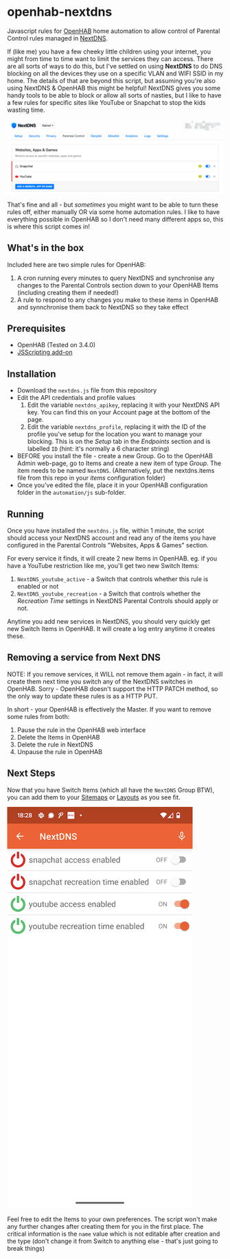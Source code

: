 # openhab-nextdns
Javascript rules for [OpenHAB](https://www.openhab.org/) home automation to allow control of Parental Control rules managed in [NextDNS](https://nextdns.io/).

If (like me) you have a few cheeky little children using your internet, you might from time to time want to limit the services they can access. There are all sorts of ways to do this, but I've settled on using **NextDNS** to do DNS blocking on all the devices they use on a specific VLAN and WIFI SSID in my home. The details of that are beyond this script, but assuming you're also using NextDNS & OpenHAB this might be helpful! NextDNS gives you some handy tools to be able to block or allow all sorts of nasties, but I like to have a few rules for specific sites like YouTube or Snapchat to stop the kids wasting time.

![Next DNS Control Panel image](https://raw.githubusercontent.com/alackmann/openhab-nextdns/main/images/nextdns.png)

That's fine and all - but _sometimes_ you might want to be able to turn these rules off, either manually OR via some home automation rules. I like to have everything possible in OpenHAB so I don't need many different apps so, this is where this script comes in!

## What's in the box
Included here are two simple rules for OpenHAB:

1. A cron running every minutes to query NextDNS and synchronise any changes to the Parental Controls section down to your OpenHAB Items (including creating them if needed!)
2. A rule to respond to any changes you make to these items in OpenHAB and synnchronise them back to NextDNS so they take effect

## Prerequisites
* OpenHAB (Tested on 3.4.0)
* [JSScripting add-on](https://www.openhab.org/addons/automation/jsscripting/)

## Installation
* Download the `nextdns.js` file from this repository
* Edit the API credentials and profile values
  1. Edit the variable `nextdns_apikey`, replacing it with your NextDNS API key. You can find this on your Account page at the bottom of the page.
  2. Edit the variable `nextdns_profile`, replacing it with the ID of the profile you've setup for the location you want to manage your blocking. This is on the _Setup_ tab in the _Endpoints_ section and is labelled `ID` (hint: it's normally a 6 character string)
* BEFORE you install the file - create a new Group. Go to the OpenHAB Admin web-page, go to Items and create a new item of type _Group_. The item needs to be named `NextDNS`. (Alternatively, put the nextdns.items file from this repo in your _items_ configuration folder)
* Once you've edited the file, place it in your OpenHAB configuration folder in the `automation/js` sub-folder.

## Running

Once you have installed the `nextdns.js` file, within 1 minute, the script should access your NextDNS account and read any of the items you have configured in the Parental Controls "Websites, Apps & Games" section. 

For every service it finds, it will create 2 new Items in OpenHAB. eg. if you have a YouTube restriction like me, you'll get two new Switch Items:

1. `NextDNS_youtube_active` - a Switch that controls whether this rule is enabled or not
2. `NextDNS_youtube_recreation` - a Switch that controls whether the _Recreation Time_ settings in NextDNS Parental Controls should apply or not.

Anytime you add new services in NextDNS, you should very quickly get new Switch Items in OpenHAB. It will create a log entry anytime it creates these. 

## Removing a service from Next DNS
NOTE: If you remove services, it WILL not remove them again - in fact, it will create them next time you switch any of the NextDNS switches in OpenHAB. Sorry - OpenHAB doesn't support the HTTP PATCH method, so the only way to update these rules is as a HTTP PUT. 

In short - your OpenHAB is effectively the Master. If you want to remove some rules from both:
1. Pause the rule in the OpenHAB web interface
1. Delete the Items in OpenHAB
1. Delete the rule in NextDNS
1. Unpause the rule in OpenHAB

## Next Steps
Now that you have Switch Items (which all have the `NextDNS` Group BTW), you can add them to your [Sitemaps](https://www.openhab.org/docs/ui/sitemaps.html) or [Layouts](https://www.openhab.org/docs/ui/layout-pages.html) as you see fit.

![OpenHAB Sitemap example](https://raw.githubusercontent.com/alackmann/openhab-nextdns/main/images/sitemap.png)

Feel free to edit the Items to your own preferences. The script won't make any further changes after creating them for you in the first place. The critical information is the `name` value which is not editable after creation and the type (don't change it from Switch to anything else - that's just going to break things)










